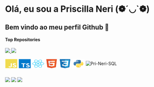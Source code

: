 # Olá, eu sou a Priscilla Neri (❁´◡`❁)

## Bem vindo ao meu perfil Github 👋

#### Top Repositories


<div> 
   <a href="https://github.com/priscilla-neri">
      <img height="180em" src="https://github-readme-stats.vercel.app/api?username=priscilla-neri&show_icons=true&theme=dark&include_all_commits=true&count_private=true&token=SEU_TOKEN_AQUI"/>
      <img height="180em" src="https://github-readme-stats.vercel.app/api/top-langs/?username=priscilla-neri&layout=compact&langs_count=16&theme=dark"/>
   </a>
</div>

<div style="display: inline_block"><br>
  <img align="center" alt="Pri-Neri-Js" height="30" width="40" src="https://raw.githubusercontent.com/devicons/devicon/master/icons/javascript/javascript-plain.svg">
  <img align="center" alt="Pri-Neri-Ts" height="30" width="40" src="https://raw.githubusercontent.com/devicons/devicon/master/icons/typescript/typescript-plain.svg">
  <img align="center" alt="Pri-Neri-React" height="30" width="40" src="https://raw.githubusercontent.com/devicons/devicon/master/icons/react/react-original.svg">
  <img align="center" alt="Pri-Neri-HTML" height="30" width="40" src="https://raw.githubusercontent.com/devicons/devicon/master/icons/html5/html5-original.svg">
  <img align="center" alt="Pri-Neri-CSS" height="30" width="40" src="https://raw.githubusercontent.com/devicons/devicon/master/icons/css3/css3-original.svg">
  <img align="center" alt="Pri-Neri-Python" height="30" width="40" src="https://raw.githubusercontent.com/devicons/devicon/master/icons/python/python-original.svg">
  <img align="center" alt="Pri-Neri-SQL" height="30" width="40" src="https://img.shields.io/badge/MySQL-005C84?style=for-the-badge&logo=mysql&logoColor=white.svg">
 </div>

##

<div> 
  <a href="https://discord.gg/wagxzStdcR" target="_blank"><img src="https://img.shields.io/badge/Discord-7289DA?style=for-the-badge&logo=discord&logoColor=white" target="_blank"></a> 
  <a href = "mailto:contatopriscilla.nerim@gmail.com"><img src="https://img.shields.io/badge/-Gmail-%23333?style=for-the-badge&logo=gmail&logoColor=white" target="_blank"></a>
  <a href="https://www.linkedin.com/in/priscilla-neri-miguel-26699014a" target="_blank"><img src="https://img.shields.io/badge/-LinkedIn-%230077B5?style=for-the-badge&logo=linkedin&logoColor=white" target="_blank"></a> 
  
</div>



